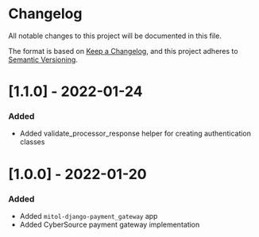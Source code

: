 # Changelog
All notable changes to this project will be documented in this file.

The format is based on [Keep a Changelog](https://keepachangelog.com/en/1.0.0/),
and this project adheres to [Semantic Versioning](https://semver.org/spec/v2.0.0.html).

# [1.1.0] - 2022-01-24

### Added
- Added validate_processor_response helper for creating authentication classes

# [1.0.0] - 2022-01-20

### Added
- Added `mitol-django-payment_gateway` app
- Added CyberSource payment gateway implementation
